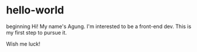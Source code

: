 # hello-world
beginning
Hi! My name's Agung. I'm interested to be a front-end dev. 
This is my first step to pursue it.

Wish me luck!
